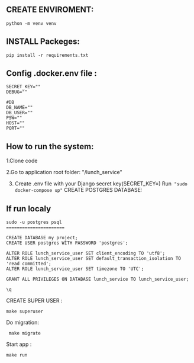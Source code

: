 ## CREATE ENVIROMENT:

``python -m venv venv`` 

## INSTALL Packeges:

``pip install -r requirements.txt``

## Config .docker.env file :
```
SECRET_KEY=""
DEBUG=""

#DB
DB_NAME=""
DB_USER=""
PSW=""
HOST=""
PORT=""

```

## How to run the system:
 1.Clone code

 2.Go to application root folder: "/lunch_service"

 3. Create .env file with your Django secret key(SECRET_KEY=<your secret key>)
Run`` "sudo docker-compose up"``
CREATE POSTGRES DATABASE: 


## If run localy
```
sudo -u postgres psql
======================

CREATE DATABASE my project;
CREATE USER postgres WITH PASSWORD 'postgres';

ALTER ROLE lunch_service_user SET client_encoding TO 'utf8';
ALTER ROLE lunch_service_user SET default_transaction_isolation TO 'read committed';
ALTER ROLE lunch_service_user SET timezone TO 'UTC';

GRANT ALL PRIVILEGES ON DATABASE lunch_service TO lunch_service_user;

\q
```

CREATE SUPER USER :

``make superuser
``

Do migration:

`` make migrate``

Start app :

``make run``
